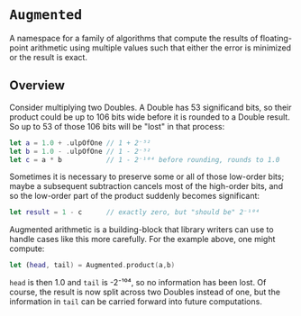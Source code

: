 # ``Augmented``

A namespace for a family of algorithms that compute the results of floating-
point arithmetic using multiple values such that either the error is minimized
or the result is exact.

## Overview

Consider multiplying two Doubles. A Double has 53 significand bits, so their
product could be up to 106 bits wide before it is rounded to a Double result.
So up to 53 of those 106 bits will be "lost" in that process:
```swift
let a = 1.0 + .ulpOfOne // 1 + 2⁻⁵²
let b = 1.0 - .ulpOfOne // 1 - 2⁻⁵²
let c = a * b           // 1 - 2⁻¹⁰⁴ before rounding, rounds to 1.0
```
Sometimes it is necessary to preserve some or all of those low-order bits;
maybe a subsequent subtraction cancels most of the high-order bits, and so
the low-order part of the product suddenly becomes significant:
```swift
let result = 1 - c      // exactly zero, but "should be" 2⁻¹⁰⁴
```
Augmented arithmetic is a building-block that library writers can use to
handle cases like this more carefully. For the example above, one might
compute:
```swift
let (head, tail) = Augmented.product(a,b)
```
`head` is then 1.0 and `tail` is -2⁻¹⁰⁴, so no information has been lost.
Of course, the result is now split across two Doubles instead of one, but the
information in `tail` can be carried forward into future computations.
